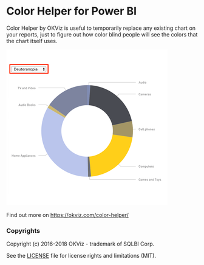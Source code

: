 # Color Helper for Power BI

Color Helper by OKViz is useful to temporarily replace any existing chart on your reports, just to figure out how color blind people will see the colors that the chart itself uses. 

![alt tag](screenshot.png)

Find out more on https://okviz.com/color-helper/


### Copyrights

Copyright (c) 2016-2018 OKViz - trademark of SQLBI Corp.

See the [LICENSE](/LICENSE) file for license rights and limitations (MIT).
